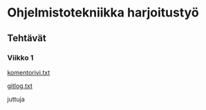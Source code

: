 # Ohjelmistotekniikka harjoitustyö
## Tehtävät
### Viikko 1
[komentorivi.txt](https://github.com/lankku1/ot-harjoitustyo/blob/master/laskarit/viikko1/gitlog.txt) 

[gitlog.txt](https://github.com/lankku1/ot-harjoitustyo/blob/master/laskarit/viikko1/gitlog.txt)

juttuja

